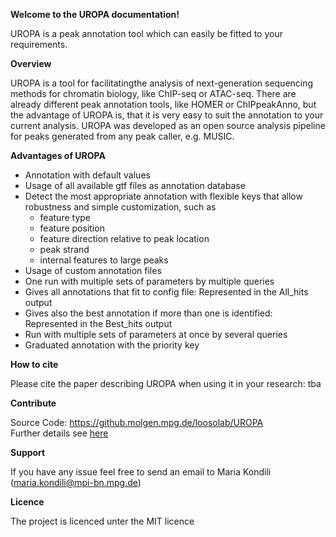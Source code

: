 **Welcome to the UROPA documentation!**

UROPA is a peak annotation tool which can easily be fitted to your requirements.

**Overview**

UROPA is a tool for facilitatingthe analysis of next-generation sequencing methods for chromatin biology, like ChIP-seq or ATAC-seq. 
There are already different peak annotation tools, like HOMER or ChIPpeakAnno, but the advantage of UROPA is, that it is very easy to suit the annotation to your current analysis.
UROPA was developed as an open source analysis pipeline for peaks generated from any peak caller, e.g. MUSIC.

**Advantages of UROPA**

* Annotation with default values 
* Usage of all available gtf files as annotation database
* Detect the most appropriate annotation with flexible keys that allow robustness and simple customization, such as
	* feature type
	* feature position
	* feature direction relative to peak location
	* peak strand
	* internal features to large peaks
* Usage of custom annotation files
* One run with multiple sets of parameters by multiple queries
* Gives all annotations that fit to config file: Represented in the All_hits output
* Gives also the best annotation if more than one is identified: Represented in the Best_hits output
* Run with multiple sets of parameters at once by several queries
* Graduated annotation with the priority key              



**How to cite**

Please cite the paper describing UROPA when using it in your research:
tba

**Contribute**

Source Code: https://github.molgen.mpg.de/loosolab/UROPA     
Further details see [here](docs/install.md)

**Support**

If you have any issue feel free to send an email to Maria Kondili (maria.kondili@mpi-bn.mpg.de)

**Licence**

The project is licenced unter the MIT licence
